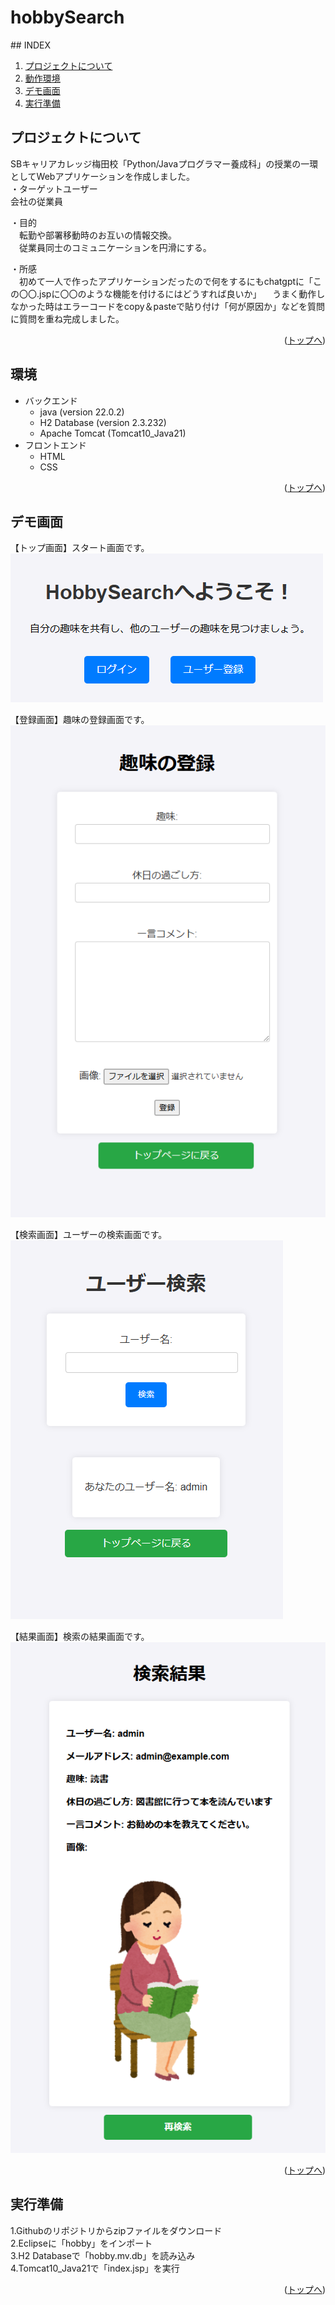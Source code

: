 # hobbySearch

<div id="top"></div>
## INDEX

1. [プロジェクトについて](#プロジェクトについて)
2. [動作環境](#環境)
3. [デモ画面](#デモ画面)
4. [実行準備](#実行準備)

## プロジェクトについて
SBキャリアカレッジ梅田校「Python/Javaプログラマー養成科」の授業の一環としてWebアプリケーションを作成しました。<br>
・ターゲットユーザー<br>
  会社の従業員<br>

・目的<br>
　転勤や部署移動時のお互いの情報交換。<br>
　従業員同士のコミュニケーションを円滑にする。<br>

・所感<br>
　初めて一人で作ったアプリケーションだったので何をするにもchatgptに「この〇〇.jspに〇〇のような機能を付けるにはどうすれば良いか」
　うまく動作しなかった時はエラーコードをcopy＆pasteで貼り付け「何が原因か」などを質問に質問を重ね完成しました。

<p align="right">(<a href="#top">トップへ</a>)</p>

## 環境
- バックエンド
    - java (version 22.0.2)
    - H2 Database (version 2.3.232)
    - Apache Tomcat (Tomcat10_Java21)
- フロントエンド
    - HTML
    - CSS

<p align="right">(<a href="#top">トップへ</a>)</p>

## デモ画面
【トップ画面】スタート画面です。<br>
![TOP](img/top.png)<br>

【登録画面】趣味の登録画面です。<br>
![TEST](img/hobby.png)<br>

【検索画面】ユーザーの検索画面です。<br>
![SEARCH](img/search.png)<br>

【結果画面】検索の結果画面です。 <br>
![RESULT](img/result.png)<br>

<p align="right">(<a href="#top">トップへ</a>)</p>

## 実行準備
1.Githubのリポジトリからzipファイルをダウンロード<br>
2.Eclipseに「hobby」をインポート<br>
3.H2 Databaseで「hobby.mv.db」を読み込み<br>
4.Tomcat10_Java21で「index.jsp」を実行<br>

<p align="right">(<a href="#top">トップへ</a>)</p>
